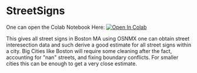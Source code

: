 # StreetSigns

One can open the Colab Notebook Here:
<a href="https://colab.research.google.com/github/FMazzoni/StreetSigns/blob/main/BostonStreetSigns.ipynb" target="_parent"><img src="https://colab.research.google.com/assets/colab-badge.svg" alt="Open In Colab"/></a>

This gives all street signs in Boston MA using OSNMX one can obtain street interesection data and such derive a good estimate for all street signs within a city. Big Cities like Boston will require some cleaning after the fact, accounting for "nan" streets, and fixing boundary conflicts. For smaller cities this can be enough to get a very close estimate.
